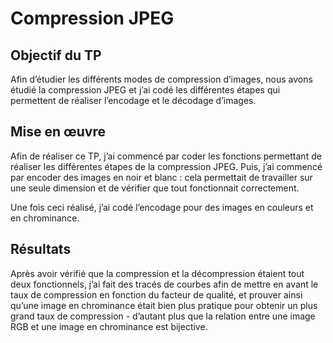 # Compression JPEG
## Objectif du TP
Afin d’étudier les différents modes de compression d’images, nous avons étudié la compression JPEG et j’ai codé les différentes étapes qui permettent de réaliser l’encodage et le décodage d’images.

## Mise en œuvre
Afin de réaliser ce TP, j’ai commencé par coder les fonctions permettant de réaliser les différentes étapes de la compression JPEG. Puis, j’ai commencé par encoder des images en noir et blanc : cela permettait de travailler sur une seule dimension et de vérifier que tout fonctionnait correctement.

Une fois ceci réalisé, j’ai codé l’encodage pour des images en couleurs et en chrominance.

## Résultats
Après avoir vérifié que la compression et la décompression étaient tout deux fonctionnels, j’ai fait des tracés de courbes afin de mettre en avant le taux de compression en fonction du facteur de qualité, et prouver ainsi qu’une image en chrominance était bien plus pratique pour obtenir un plus grand taux de compression - d’autant plus que la relation entre une image RGB et une image en chrominance est bijective.

